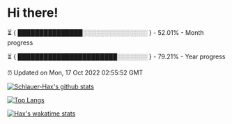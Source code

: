 # Hi there!

⏳ { ███████████████░░░░░░░░░░░░░░░ } - 52.01% - Month progress

⏳ { ███████████████████████░░░░░░░ } - 79.21% - Year progress

⏰ Updated on Mon, 17 Oct 2022 02:55:52 GMT


[![Schlauer-Hax's github stats](https://github-readme-stats.vercel.app/api?username=Schlauer-Hax&show_icons=true&theme=dark&count_private=true)](https://github.com/Schlauer-Hax)


[![Top Langs](https://github-readme-stats.vercel.app/api/top-langs/?username=Schlauer-Hax&layout=compact&theme=dark)](https://github.com/Schlauer-Hax?tab=repositories)


[![Hax's wakatime stats](https://github-readme-stats.vercel.app/api/wakatime?username=Hax&theme=dark)](https://wakatime.com/@Hax)


